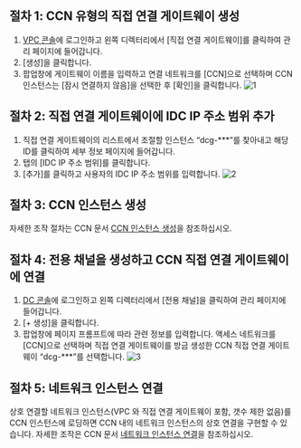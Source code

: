 ## 절차 1: CCN 유형의 직접 연결 게이트웨이 생성
1. [VPC 콘솔](https://console.cloud.tencent.com/vpc/vpc?rid=1)에 로그인하고 왼쪽 디렉터리에서 [직접 연결 게이트웨이]를 클릭하여 관리 페이지에 들어갑니다.
2. [생성]을 클릭합니다.
3. 팝업창에 게이트웨이 이름을 입력하고 연결 네트워크를 [CCN]으로 선택하며 CCN 인스턴스는 [잠시 연결하지 않음]을 선택한 후 [확인]을 클릭합니다.
 ![1](https://main.qcloudimg.com/raw/1c2c8a3989764a9eafd3c2f82a5eb5f4.png)
 
## 절차 2: 직접 연결 게이트웨이에 IDC IP 주소 범위 추가
1. 직접 연결 게이트웨이의 리스트에서 조절할 인스턴스 “dcg-\***”를 찾아내고 해당 ID를 클릭하여 세부 정보 페이지에 들어갑니다.
2. 탭의 [IDC IP 주소 범위]를 클릭합니다.
3. [추가]를 클릭하고 사용자의 IDC IP 주소 범위를 입력합니다.
![2](https://main.qcloudimg.com/raw/1652cfec77d76f9aadecd551942e1e01.png)

## 절차 3: CCN 인스턴스 생성
자세한 조작 절차는 CCN 문서 [CCN 인스턴스 생성](https://cloud.tencent.com/document/product/877/18752)을 참조하십시오.

## 절차 4: 전용 채널을 생성하고 CCN 직접 연결 게이트웨이에 연결
1. [DC 콘솔](https://console.cloud.tencent.com/dc/dc)에 로그인하고 왼쪽 디렉터리에서 [전용 채널]을 클릭하여 관리 페이지에 들어갑니다.
2. [+ 생성]을 클릭합니다.
3. 팝업창에 페이지 프롬프트에 따라 관련 정보를 입력합니다. 액세스 네트워크를 [CCN]으로 선택하며 직접 연결 게이트웨이를 방금 생성한 CCN 직접 연결 게이트웨이 “dcg-\***”를 선택합니다.
![3](https://main.qcloudimg.com/raw/aa80ea33e85fe2fb4c6ba73683e6ace8.png)

## 절차 5: 네트워크 인스턴스 연결
상호 연결할 네트워크 인스턴스(VPC 와 직접 연결 게이트웨이 포함, 갯수 제한 없음)를 CCN 인스턴스에 로딩하면 CCN 내의 네트워크 인스턴스의 상호 연결을 구현할 수 있습니다. 자세한 조작은 CCN 문서 [네트워크 인스턴스 연결](https://cloud.tencent.com/document/product/877/18747)을 참조하십시오.

